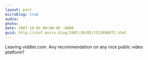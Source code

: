 ```yaml
---
layout: post
microblog: true
audio: 
photo: 
date: 2007-10-05 00:00:00 -0000
guid: http://xtof.micro.blog/2007/10/05/t313888072.html
---
```

Leaving viddler.com. Any recommendation on any nice public video platform?
